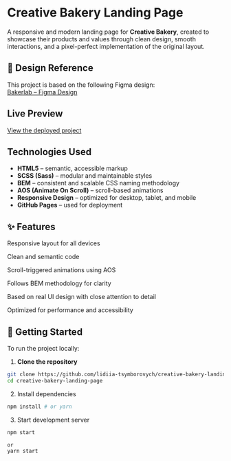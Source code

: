 # Creative Bakery Landing Page

A responsive and modern landing page for **Creative Bakery**, created to showcase their products and values through clean design, smooth interactions, and a pixel-perfect implementation of the original layout.

## 🎨 Design Reference

This project is based on the following Figma design:  
[Bakerlab – Figma Design](https://www.figma.com/file/dY3izAm0Vspsmra4lQWQIP/Bakerlab-FE-students?node-id=0%3A1)

## Live Preview

[View the deployed project](https://lidiia-tsymborovych.github.io/creative-bakery-landing-page/)

## Technologies Used

- **HTML5** – semantic, accessible markup  
- **SCSS (Sass)** – modular and maintainable styles  
- **BEM** – consistent and scalable CSS naming methodology  
- **AOS (Animate On Scroll)** – scroll-based animations  
- **Responsive Design** – optimized for desktop, tablet, and mobile  
- **GitHub Pages** – used for deployment

## ✨ Features

Responsive layout for all devices

Clean and semantic code

Scroll-triggered animations using AOS

Follows BEM methodology for clarity

Based on real UI design with close attention to detail

Optimized for performance and accessibility

## 🚀 Getting Started

To run the project locally:

1. **Clone the repository**

```bash
git clone https://github.com/lidiia-tsymborovych/creative-bakery-landing-page.git
cd creative-bakery-landing-page
```

2. Install dependencies
```bash
npm install # or yarn
```

3. Start development server
```bash
npm start

or
yarn start
```
